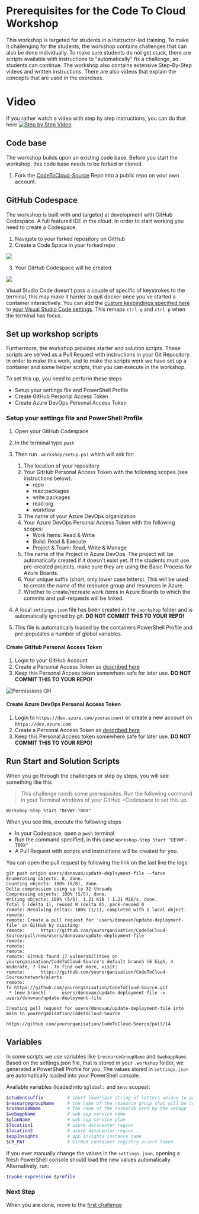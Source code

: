 # Prerequisites for the Code To Cloud Workshop

This workshop is targeted for students in a instructor-led training. To make it challenging for the students, the workshop contains challenges that can also be done individually. To make sure students do not get stuck, there are scripts available with instructions to "automatically" fix a challenge, so students can continue. The workshop also contains extensive Step-By-Step videos and written instructions. There are also videos that explain the concepts that are used in the exercises.

# Video
If you rather watch a video with step by step instructions, you can do that here
[![Step by Step Video](https://img.youtube.com/vi/YOZAGmuYNZM/0.jpg)](https://www.youtube.com/watch?v=YOZAGmuYNZM)

## Code base

The workshop builds upon an existing code base. Before you start the workshop, this code base needs to be forked or cloned. 

1. Fork the [CodeToCloud-Source](https://github.com/xpiritbv/CodeToCloud-Source) Repo into a public repo on your own account.

## GitHub Codespace

The workshop is built with and targeted at development with GitHub Codespace. A full featured IDE in the cloud. In order to start working you need to create a Codespace.

1. Navigate to your forked repository on GitHub
2. Create a Code Space in your forked repo

![](https://github.com/himanshuahlawat31/collabwork-demo/blob/main/Assets/CodeSpace.png)

3. Your GitHub Codespace will be created

![](/Assets/Codespace-creation.png)

Visual Studio Code doesn't pass a couple of specific of keystrokes to the terminal, this may make it harder to quit docker once you've started a container interactively. You can add the [custom keybindings specified here](/.devcontainer/keybindings.json) to [your Visual Studio Code settings](https://code.visualstudio.com/docs/getstarted/keybindings#_advanced-customization). This remaps `ctrl-q` and `ctrl-p` when the terminal has focus.

## Set up workshop scripts

Furthermore, the workshop provides starter and solution scripts. These scripts are served as a Pull Request with instructions in your Git Repository. In order to make this work, and to make the scripts work we have set up a container and some helper scripts, that you can execute in the workshop.

To set this up, you need to perform these steps

* Setup your settings file and PowerShell Profile
* Create GitHub Personal Access Token
* Create Azure DevOps Personal Access Token

### Setup your settings file and PowerShell Profile

1. Open your GitHub Codespace 
1. In the terminal type `pwsh`
1. Then run `.workshop/setup.ps1` which will ask for:
    1. The location of your repository
    2. Your GitHub Personal Access Token with the following scopes (see instructions below):
       * repo
       * read:packages
       * write:packages
       * read:org
       * workflow
    3. The name of your Azure DevOps organization
    4. Your Azure DevOps Personal Access Token with the following scopes:
       * Work Items: Read & Write
       * Build: Read & Execute
       * Project & Team: Read, Write & Manage
    5. The name of the Project in Azure DevOps. The project will be automatically created if it doesn't exist yet. If the students must use pre-created projects, make sure they are using the Basic Process for Azure Boards.
    6. Your unique suffix (short, only lower case letters). This will be used to create the name of the resource group and resources in Azure.
    7. Whether to create/recreate work items in Azure Boards to which the commits and pull-requests will be linked.

1. A local `settings.json` file has been created in the `.workshop` folder and is automatically ignored by git. **DO NOT COMMIT THIS TO YOUR REPO!**
1. This file is automatically loaded by the containers PowerShell Profile and pre-populates a number of global variables.

#### Create GitHub Personal Access Token

1. Login to your GitHub Account
1. Create a Personal Access Token as [described here](https://docs.github.com/en/free-pro-team@latest/github/authenticating-to-github/creating-a-personal-access-token)
1. Keep this Personal Access token somewhere safe for later use. **DO NOT COMMIT THIS TO YOUR REPO!**

![Permissions GH](/Assets/Permissions-GH.png)

#### Create Azure DevOps Personal Access Token

1. Login to `https://dev.azure.com/youraccount` or create a new account on `https://dev.azure.com`
1. Create a Personal Access Token as [described here](https://docs.microsoft.com/en-us/azure/devops/organizations/accounts/use-personal-access-tokens-to-authenticate?view=azure-devops&tabs=preview-page)
1. Keep this Personal Access token somewhere safe for later use. **DO NOT COMMIT THIS TO YOUR REPO!**

## Run Start and Solution Scripts

When you go through the challenges or step by steps, you will see something like this

>This challenge needs some prerequisites. Run the following command in your Terminal windows of your GitHub >Codespace to set this up.

```
Workshop-Step Start "DEVWF-T00X"
```

When you see this, execute the following steps

* In your Codespace, open a `pwsh` terminal
* Run the command specified, in this case `Workshop-Step Start "DEVWF-T00X"`
* A Pull Request with scripts and instructions will be created for you.

You can open the pull request by following the link on the last line the logs:

```plain
git push origin users/donovan/update-deployment-file --force
Enumerating objects: 8, done.
Counting objects: 100% (8/8), done.
Delta compression using up to 32 threads
Compressing objects: 100% (5/5), done.
Writing objects: 100% (5/5), 1.21 KiB | 1.21 MiB/s, done.
Total 5 (delta 1), reused 0 (delta 0), pack-reused 0
remote: Resolving deltas: 100% (1/1), completed with 1 local object.
remote: 
remote: Create a pull request for 'users/donovan/update-deployment-file' on GitHub by visiting:
remote:      https://github.com/yourorganisation/CodeToCloud-Source/pull/new/users/donovan/update-deployment-file
remote:
remote:
remote:
remote: GitHub found 17 vulnerabilities on yourorganisation/CodeToCloud-Source's default branch (6 high, 4 moderate, 7 low). To find out more, visit:   
remote:      https://github.com/yourorganisation/CodeToCloud-Source/network/alerts
remote:
To https://github.com/yourorganisation/CodeToCloud-Source.git
 * [new branch]      users/donovan/update-deployment-file -> users/donovan/update-deployment-file
 
Creating pull request for users/donovan/update-deployment-file into main in yourorganisation/CodeToCloud-Source

https://github.com/yourorganisation/CodeToCloud-Source/pull/14
```

## Variables

In some scripts we use variables like `$resourceGroupName` and `$webappName`. Based on the settings.json file, that is stored in your `.workshop` folder, we generated a PowerShell Profile for you. The values stored in `settings.json` are automatically loaded into your PowerShell console.

Available variables (loaded into `$global:` and `$env` scopes):

```powershell
$studentsuffix         # short lowercase string of letters unique to you.
$resourcegroupName     # the name of the resource group that will be created for you
$cosmosDBName          # the name of the cosmosdb used by the webapp
$webappName            # web app service name
$planName              # web app service plan
$location1             # azure datacenter region
$location2             # azure datacenter region
$appInsights           # app insights instance name
$CR_PAT                # GitHub container registry accerr token
```

If you ever manually change the values in the `settings.json`, opening a fresh PowerShell console should load the new values automatically. Alternatively, run:

```powershell
Invoke-expression $profile
```

### Next Step

When you are done, move to the [first challenge](/Challenges/Module1-ImprovingDeveloperFlow/ImprovingDeveloperWorkflow.md)
